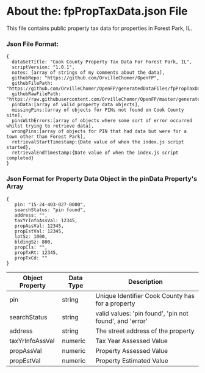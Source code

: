 # About the:   fpPropTaxData.json    File
This file contains public property tax data for properties in Forest Park, IL.

### Json File Format:
```
{
  dataSetTitle: "Cook County Property Tax Data For Forest Park, IL",
  scriptVersion: "1.0.1",
  notes: [array of strings of my comments about the data],
  githubRepo: "https://github.com/OrvilleChomer/OpenFP",
  githubFilePath: "https://github.com/OrvilleChomer/OpenFP/generatedDataFiles/fpPropTaxData.json",
  githubRawFilePath: "https://raw.githubusercontent.com/OrvilleChomer/OpenFP/master/generatedDataFiles/fpPropTaxData.json",
  pinData:[array of valid property data objects],
  missingPins:[array of objects for PINs not found on Cook County site],  
  pinsWithErrors:[array of objects where some sort of error occurred whilst trying to retrieve data],
  wrongPins:[array of objects for PIN that had data but were for a town other than Forest Park],
  retrievalStartTimestamp:{Date value of when the index.js script started},
  retrievalEndTimestamp:{Date value of when the index.js script completed}  
}
```

### Json Format for Property Data Object in the pinData Property's Array
```
{
   pin: "15-24-403-027-0000",
   searchStatus: "pin found",
   address: "",
   taxYrInfoAssVal: 12345,
   propAssVal: 12345,
   propEstVal: 12345,
   lotSz: 1000,
   bldingSz: 800,
   propCls: "",
   propTxRt: 12345,
   propTxCd: ""
}
```
| Object Property | Data Type | Description |
| --- | --- | --- |
| pin | string | Unique Identifier Cook County has for a property |
| searchStatus | string | valid values: 'pin found', 'pin not found', and 'error' |
| address | string | The street address of the property |
| taxYrInfoAssVal | numeric | Tax Year Assessed Value |
| propAssVal | numeric | Property Assessed Value |
| propEstVal | numeric | Property Estimated Value |
